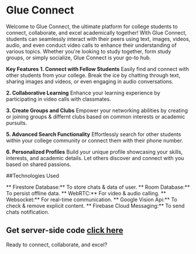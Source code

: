 # Glue Connect
Welcome to Glue Connect, the ultimate platform for college students to connect, collaborate, and excel academically together! With Glue Connect, students can seamlessly interact with their peers using text, images, videos, audio, and even conduct video calls to enhance their understanding of various topics. Whether you're looking to study together, form study groups, or simply socialize, Glue Connect is your go-to hub.

**Key Features**
**1. Connect with Fellow Students**
Easily find and connect with other students from your college. Break the ice by chatting through text, sharing images and videos, or even engaging in audio conversations.

**2. Collaborative Learning**
Enhance your learning experience by participating in video calls with classmates.

**3. Create Groups and Clubs**
Empower your networking abilities by creating or joining groups & differnt clubs based on common interests or academic pursuits.

**5. Advanced Search Functionality**
Effortlessly search for other students within your college community or connect them with their phone number.

**6. Personalized Profiles**
Build your unique profile showcasing your skills, interests, and academic details. Let others discover and connect with you based on shared passions.

##Technologies Used

** Firestore Database:** To store chats & data of user.
** Room Database:** To persist offline data.
** WebRTC:** For video & audio calling.
** Websocket:** For real-time communication.
** Google Vision Api:** To check & remove explicit content.
** Firebase Cloud Messaging:** To send chats notification.

## Get server-side code [click here](https://github.com/HarshJAISWAL0011/Chat-websocket)



Ready to connect, collaborate, and excel?
